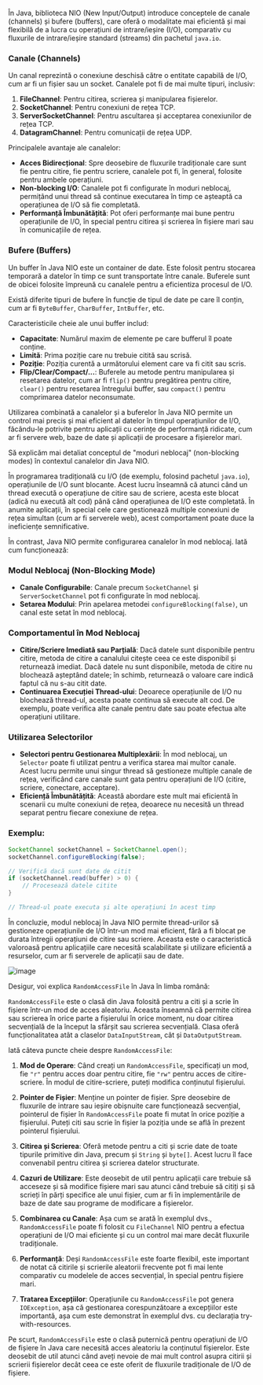 În Java, biblioteca NIO (New Input/Output) introduce conceptele de canale (channels) și bufere (buffers), care oferă o modalitate mai eficientă și mai flexibilă de a lucra cu operațiuni de intrare/ieșire (I/O), comparativ cu fluxurile de intrare/ieșire standard (streams) din pachetul `java.io`.

### Canale (Channels)
Un canal reprezintă o conexiune deschisă către o entitate capabilă de I/O, cum ar fi un fișier sau un socket. Canalele pot fi de mai multe tipuri, inclusiv:

1. **FileChannel**: Pentru citirea, scrierea și manipularea fișierelor.
2. **SocketChannel**: Pentru conexiuni de rețea TCP.
3. **ServerSocketChannel**: Pentru ascultarea și acceptarea conexiunilor de rețea TCP.
4. **DatagramChannel**: Pentru comunicații de rețea UDP.

Principalele avantaje ale canalelor:
- **Acces Bidirecțional**: Spre deosebire de fluxurile tradiționale care sunt fie pentru citire, fie pentru scriere, canalele pot fi, în general, folosite pentru ambele operațiuni.
- **Non-blocking I/O**: Canalele pot fi configurate în moduri neblocaj, permițând unui thread să continue executarea în timp ce așteaptă ca operațiunea de I/O să fie completată.
- **Performanță Îmbunătățită**: Pot oferi performanțe mai bune pentru operațiunile de I/O, în special pentru citirea și scrierea în fișiere mari sau în comunicațiile de rețea.

### Bufere (Buffers)
Un buffer în Java NIO este un container de date. Este folosit pentru stocarea temporară a datelor în timp ce sunt transportate între canale. Buferele sunt de obicei folosite împreună cu canalele pentru a eficientiza procesul de I/O.

Există diferite tipuri de bufere în funcție de tipul de date pe care îl conțin, cum ar fi `ByteBuffer`, `CharBuffer`, `IntBuffer`, etc.

Caracteristicile cheie ale unui buffer includ:
- **Capacitate**: Numărul maxim de elemente pe care bufferul îl poate conține.
- **Limită**: Prima poziție care nu trebuie citită sau scrisă.
- **Poziție**: Poziția curentă a următorului element care va fi citit sau scris.
- **Flip/Clear/Compact/...**: Buferele au metode pentru manipularea și resetarea datelor, cum ar fi `flip()` pentru pregătirea pentru citire, `clear()` pentru resetarea întregului buffer, sau `compact()` pentru comprimarea datelor neconsumate.

Utilizarea combinată a canalelor și a buferelor în Java NIO permite un control mai precis și mai eficient al datelor în timpul operațiunilor de I/O, făcându-le potrivite pentru aplicații cu cerințe de performanță ridicate, cum ar fi servere web, baze de date și aplicații de procesare a fișierelor mari.


Să explicăm mai detaliat conceptul de "moduri neblocaj" (non-blocking modes) în contextul canalelor din Java NIO.

În programarea tradițională cu I/O (de exemplu, folosind pachetul `java.io`), operațiunile de I/O sunt blocante. Acest lucru înseamnă că atunci când un thread execută o operațiune de citire sau de scriere, acesta este blocat (adică nu execută alt cod) până când operațiunea de I/O este completată. În anumite aplicații, în special cele care gestionează multiple conexiuni de rețea simultan (cum ar fi serverele web), acest comportament poate duce la ineficiențe semnificative.

În contrast, Java NIO permite configurarea canalelor în mod neblocaj. Iată cum funcționează:

### Modul Neblocaj (Non-Blocking Mode)
- **Canale Configurabile**: Canale precum `SocketChannel` și `ServerSocketChannel` pot fi configurate în mod neblocaj.
- **Setarea Modului**: Prin apelarea metodei `configureBlocking(false)`, un canal este setat în mod neblocaj.
  
### Comportamentul în Mod Neblocaj
- **Citire/Scriere Imediată sau Parțială**: Dacă datele sunt disponibile pentru citire, metoda de citire a canalului citește ceea ce este disponibil și returnează imediat. Dacă datele nu sunt disponibile, metoda de citire nu blochează așteptând datele; în schimb, returnează o valoare care indică faptul că nu s-au citit date.
- **Continuarea Execuției Thread-ului**: Deoarece operațiunile de I/O nu blochează thread-ul, acesta poate continua să execute alt cod. De exemplu, poate verifica alte canale pentru date sau poate efectua alte operațiuni utilitare.

### Utilizarea Selectorilor
- **Selectori pentru Gestionarea Multiplexării**: În mod neblocaj, un `Selector` poate fi utilizat pentru a verifica starea mai multor canale. Acest lucru permite unui singur thread să gestioneze multiple canale de rețea, verificând care canale sunt gata pentru operațiuni de I/O (citire, scriere, conectare, acceptare).
- **Eficiență Îmbunătățită**: Această abordare este mult mai eficientă în scenarii cu multe conexiuni de rețea, deoarece nu necesită un thread separat pentru fiecare conexiune de rețea.

### Exemplu:
```java
SocketChannel socketChannel = SocketChannel.open();
socketChannel.configureBlocking(false);

// Verifică dacă sunt date de citit
if (socketChannel.read(buffer) > 0) {
    // Procesează datele citite
}

// Thread-ul poate executa și alte operațiuni în acest timp
```

În concluzie, modul neblocaj în Java NIO permite thread-urilor să gestioneze operațiunile de I/O într-un mod mai eficient, fără a fi blocat pe durata întregii operațiuni de citire sau scriere. Aceasta este o caracteristică valoroasă pentru aplicațiile care necesită scalabilitate și utilizare eficientă a resurselor, cum ar fi serverele de aplicații sau de date.

![image](https://github.com/adbejenaru/Theory/assets/128550128/0c7642be-5a9d-4870-8129-921c35181a82)



Desigur, voi explica `RandomAccessFile` în Java în limba română:

`RandomAccessFile` este o clasă din Java folosită pentru a citi și a scrie în fișiere într-un mod de acces aleatoriu. Aceasta înseamnă că permite citirea sau scrierea în orice parte a fișierului în orice moment, nu doar citirea secvențială de la început la sfârșit sau scrierea secvențială. Clasa oferă funcționalitatea atât a claselor `DataInputStream`, cât și `DataOutputStream`.

Iată câteva puncte cheie despre `RandomAccessFile`:

1. **Mod de Operare**: Când creați un `RandomAccessFile`, specificați un mod, fie `"r"` pentru acces doar pentru citire, fie `"rw"` pentru acces de citire-scriere. În modul de citire-scriere, puteți modifica conținutul fișierului.

2. **Pointer de Fișier**: Menține un pointer de fișier. Spre deosebire de fluxurile de intrare sau ieșire obișnuite care funcționează secvențial, pointerul de fișier în `RandomAccessFile` poate fi mutat în orice poziție a fișierului. Puteți citi sau scrie în fișier la poziția unde se află în prezent pointerul fișierului.

3. **Citirea și Scrierea**: Oferă metode pentru a citi și scrie date de toate tipurile primitive din Java, precum și `String` și `byte[]`. Acest lucru îl face convenabil pentru citirea și scrierea datelor structurate.

4. **Cazuri de Utilizare**: Este deosebit de util pentru aplicații care trebuie să acceseze și să modifice fișiere mari sau atunci când trebuie să citiți și să scrieți în părți specifice ale unui fișier, cum ar fi în implementările de baze de date sau programe de modificare a fișierelor.

5. **Combinarea cu Canale**: Așa cum se arată în exemplul dvs., `RandomAccessFile` poate fi folosit cu `FileChannel` NIO pentru a efectua operațiuni de I/O mai eficiente și cu un control mai mare decât fluxurile tradiționale.

6. **Performanță**: Deși `RandomAccessFile` este foarte flexibil, este important de notat că citirile și scrierile aleatorii frecvente pot fi mai lente comparativ cu modelele de acces secvențial, în special pentru fișiere mari.

7. **Tratarea Excepțiilor**: Operațiunile cu `RandomAccessFile` pot genera `IOException`, așa că gestionarea corespunzătoare a excepțiilor este importantă, așa cum este demonstrat în exemplul dvs. cu declarația try-with-resources.

Pe scurt, `RandomAccessFile` este o clasă puternică pentru operațiuni de I/O de fișiere în Java care necesită acces aleatoriu la conținutul fișierelor. Este deosebit de util atunci când aveți nevoie de mai mult control asupra citirii și scrierii fișierelor decât ceea ce este oferit de fluxurile tradiționale de I/O de fișiere.

